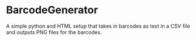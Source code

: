 # BarcodeGenerator
A simple python and HTML setup that takes in barcodes as text in a CSV file and outputs PNG files for the barcodes.

